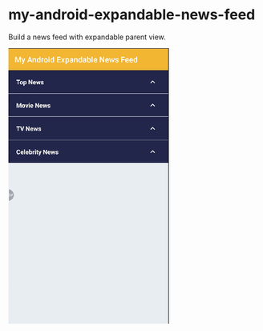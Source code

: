 # my-android-expandable-news-feed
Build a news feed with expandable parent view.

![Image1](./app/src/main/assets/sc1.gif)
